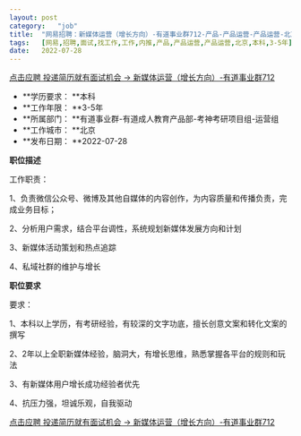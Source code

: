 ```yaml
---
layout:	post
category:	"job"
title:	"网易招聘：新媒体运营（增长方向）-有道事业群712-产品-产品运营-产品运营-北京本科3-5年"
tags:	[网易,招聘,面试,找工作,工作,内推,产品,产品运营,产品运营,北京,本科,3-5年]
date:	2022-07-28
---
```


[点击应聘 投递简历就有面试机会 ->  新媒体运营（增长方向）-有道事业群712](http://mobile.bole.netease.com/bole/boleDetail?id=41887&employeeId=346f03c3cda5f04c&key=all)



- **学历要求： **本科
- **工作年限： **3-5年
- **所属部门： **有道事业群-有道成人教育产品部-考神考研项目组-运营组
- **工作城市： **北京
- **发布日期： **2022-07-28



**职位描述**

工作职责：

1、负责微信公众号、微博及其他自媒体的内容创作，为内容质量和传播负责，完成业务目标；

2、分析用户需求，结合平台调性，系统规划新媒体发展方向和计划

3、新媒体活动策划和热点追踪

4、私域社群的维护与增长



**职位要求**

要求：

1、本科以上学历，有考研经验，有较深的文字功底，擅长创意文案和转化文案的撰写

2、2年以上全职新媒体经验，脑洞大，有增长思维，熟悉掌握各平台的规则和玩法

3、有新媒体用户增长成功经验者优先

4、抗压力强，坦诚乐观，自我驱动



[点击应聘 投递简历就有面试机会 ->  新媒体运营（增长方向）-有道事业群712](http://mobile.bole.netease.com/bole/boleDetail?id=41887&employeeId=346f03c3cda5f04c&key=all)